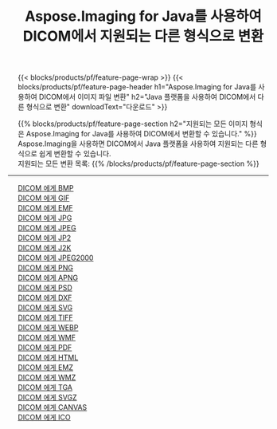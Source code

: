 ﻿---
title: Aspose.Imaging for Java를 사용하여 DICOM에서 지원되는 다른 형식으로 변환 
weight: 3920
url: /ko/java/conversion/from/dicom 
lang: ko
langdirlevel: 2
locales: zh-hans,ja,it,ru,de,es,fr,nl,id,lt,pl,pt,vi,tr,ko,zh-hant,ar,hi,th,sv,cs,uk,he
description: Aspose.Imaging을 사용하면 DICOM에서 Java 플랫폼을 사용하는 다른 형식으로 쉽게 변환할 수 있습니다.
---

{{< blocks/products/pf/feature-page-wrap >}}
{{< blocks/products/pf/feature-page-header h1="Aspose.Imaging for Java를 사용하여 DICOM에서 이미지 파일 변환" h2="Java 플랫폼을 사용하여 DICOM에서 다른 형식으로 변환" downloadText="다운로드" >}}


{{% blocks/products/pf/feature-page-section  h2="지원되는 모든 이미지 형식은 Aspose.Imaging for Java를 사용하여 DICOM에서 변환할 수 있습니다." %}}
Aspose.Imaging을 사용하면 DICOM에서 Java 플랫폼을 사용하여 지원되는 다른 형식으로 쉽게 변환할 수 있습니다.
<br/>
지원되는 모든 변환 목록:
{{% /blocks/products/pf/feature-page-section %}}
<div class="container-fluid productfamilypage bg-gray">
    <div class="convertypes bg-gray agp-content section">
        <div class="container">
		<hr style="margin-left:-20px;"/>
		<div class="row other-converters">
		    <div class='col-md-2 other-converter remove-lp remove-rp'><a href="/imaging/ko/java/conversion/dicom-to-bmp" >DICOM 에게 BMP</a></div><div class='col-md-2 other-converter remove-lp remove-rp'><a href="/imaging/ko/java/conversion/dicom-to-gif" >DICOM 에게 GIF</a></div><div class='col-md-2 other-converter remove-lp remove-rp'><a href="/imaging/ko/java/conversion/dicom-to-emf" >DICOM 에게 EMF</a></div><div class='col-md-2 other-converter remove-lp remove-rp'><a href="/imaging/ko/java/conversion/dicom-to-jpg" >DICOM 에게 JPG</a></div><div class='col-md-2 other-converter remove-lp remove-rp'><a href="/imaging/ko/java/conversion/dicom-to-jpeg" >DICOM 에게 JPEG</a></div><div class='col-md-2 other-converter remove-lp remove-rp'><a href="/imaging/ko/java/conversion/dicom-to-jp2" >DICOM 에게 JP2</a></div><div class='col-md-2 other-converter remove-lp remove-rp'><a href="/imaging/ko/java/conversion/dicom-to-j2k" >DICOM 에게 J2K</a></div><div class='col-md-2 other-converter remove-lp remove-rp'><a href="/imaging/ko/java/conversion/dicom-to-jpeg2000" >DICOM 에게 JPEG2000</a></div><div class='col-md-2 other-converter remove-lp remove-rp'><a href="/imaging/ko/java/conversion/dicom-to-png" >DICOM 에게 PNG</a></div><div class='col-md-2 other-converter remove-lp remove-rp'><a href="/imaging/ko/java/conversion/dicom-to-apng" >DICOM 에게 APNG</a></div><div class='col-md-2 other-converter remove-lp remove-rp'><a href="/imaging/ko/java/conversion/dicom-to-psd" >DICOM 에게 PSD</a></div><div class='col-md-2 other-converter remove-lp remove-rp'><a href="/imaging/ko/java/conversion/dicom-to-dxf" >DICOM 에게 DXF</a></div><div class='col-md-2 other-converter remove-lp remove-rp'><a href="/imaging/ko/java/conversion/dicom-to-svg" >DICOM 에게 SVG</a></div><div class='col-md-2 other-converter remove-lp remove-rp'><a href="/imaging/ko/java/conversion/dicom-to-tiff" >DICOM 에게 TIFF</a></div><div class='col-md-2 other-converter remove-lp remove-rp'><a href="/imaging/ko/java/conversion/dicom-to-webp" >DICOM 에게 WEBP</a></div><div class='col-md-2 other-converter remove-lp remove-rp'><a href="/imaging/ko/java/conversion/dicom-to-wmf" >DICOM 에게 WMF</a></div><div class='col-md-2 other-converter remove-lp remove-rp'><a href="/imaging/ko/java/conversion/dicom-to-pdf" >DICOM 에게 PDF</a></div><div class='col-md-2 other-converter remove-lp remove-rp'><a href="/imaging/ko/java/conversion/dicom-to-html" >DICOM 에게 HTML</a></div><div class='col-md-2 other-converter remove-lp remove-rp'><a href="/imaging/ko/java/conversion/dicom-to-emz" >DICOM 에게 EMZ</a></div><div class='col-md-2 other-converter remove-lp remove-rp'><a href="/imaging/ko/java/conversion/dicom-to-wmz" >DICOM 에게 WMZ</a></div><div class='col-md-2 other-converter remove-lp remove-rp'><a href="/imaging/ko/java/conversion/dicom-to-tga" >DICOM 에게 TGA</a></div><div class='col-md-2 other-converter remove-lp remove-rp'><a href="/imaging/ko/java/conversion/dicom-to-svgz" >DICOM 에게 SVGZ</a></div><div class='col-md-2 other-converter remove-lp remove-rp'><a href="/imaging/ko/java/conversion/dicom-to-canvas" >DICOM 에게 CANVAS</a></div><div class='col-md-2 other-converter remove-lp remove-rp'><a href="/imaging/ko/java/conversion/dicom-to-ico" >DICOM 에게 ICO</a></div>
                </div>
        </div>
    </div>
</div>
<br/>

